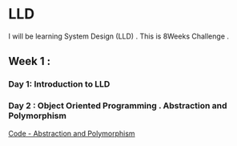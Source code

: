 # LLD
I will be learning System Design (LLD) . This is 8Weeks Challenge .
## Week 1 : 
### Day 1: Introduction to LLD
### Day 2 : Object Oriented Programming . Abstraction and Polymorphism
[Code - Abstraction and Polymorphism](https://github.com/SachinSS45/LLD/tree/master/Week_01/Day2/Codes)
